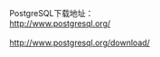 PostgreSQL下载地址：<br>
<a href="http://www.postgresql.org/">http://www.postgresql.org/</a><br>
<br>
<a href="http://www.postgresql.org/download/">http://www.postgresql.org/download/</a><br>

